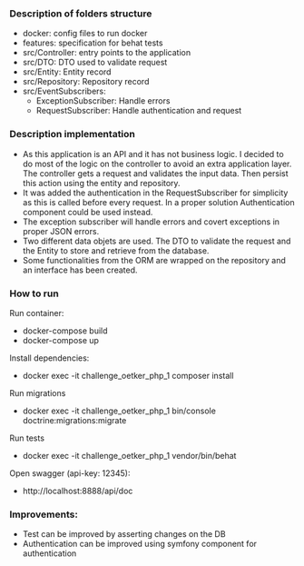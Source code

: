 
### Description of folders structure
* docker: config files to run docker
* features: specification for behat tests
* src/Controller: entry points to the application
* src/DTO: DTO used to validate request
* src/Entity: Entity record
* src/Repository: Repository record
* src/EventSubscribers:
  * ExceptionSubscriber: Handle errors
  * RequestSubscriber: Handle authentication and request

### Description implementation
* As this application is an API and it has not business logic. I decided to do most of the logic on the controller to avoid an extra application layer. The controller gets a request and validates the input data. Then persist this action using the entity and repository.
* It was added the authentication in the RequestSubscriber for simplicity as this is called before every request. In a proper solution Authentication component could be used instead.
* The exception subscriber will handle errors and covert exceptions in proper JSON errors.
* Two different data objets are used. The DTO to validate the request and the Entity to store and retrieve from the database.
* Some functionalities from the ORM are wrapped on the repository and an interface has been created.

### How to run
Run container:
* docker-compose build
* docker-compose up

Install dependencies:
* docker exec -it challenge_oetker_php_1 composer install

Run migrations
* docker exec -it challenge_oetker_php_1 bin/console doctrine:migrations:migrate

Run tests
* docker exec -it challenge_oetker_php_1 vendor/bin/behat

Open swagger (api-key: 12345):
* http://localhost:8888/api/doc

### Improvements:
* Test can be improved by asserting changes on the DB
* Authentication can be improved using symfony component for authentication
